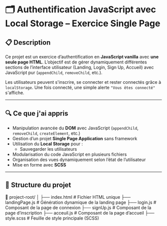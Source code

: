 # 🗂️ Authentification JavaScript avec Local Storage – Exercice Single Page

## 📋 Description

Ce projet est un exercice d’authentification en **JavaScript vanilla** avec **une seule page HTML**. L’objectif est de gérer dynamiquement différentes sections de l’interface utilisateur (Landing, Login, Sign Up, Accueil) avec JavaScript pur (`appendChild`, `removeChild`, etc.).

Les utilisateurs peuvent s'inscrire, se connecter et rester connectés grâce à `localStorage`. Une fois connecté, une simple alerte `"Vous êtes connecté"` s'affiche.

---

## 🔍 Ce que j'ai appris

- Manipulation avancée du **DOM** avec JavaScript (`appendChild`, `removeChild`, `createElement`, etc.)
- Gestion d’un projet **Single Page Application** sans framework
- Utilisation du **Local Storage** pour :
  - Sauvegarder les utilisateurs
- Modularisation du code JavaScript en plusieurs fichiers
- Organisation des vues dynamiquement selon l’état de l’utilisateur
- Mise en forme avec **SCSS**

---

## 🧱 Structure du projet

📁 project-root/
│
├── index.html # Fichier HTML unique
├── landingPage.js # Génération dynamique de la landing page
├── login.js # Composant de la page de connexion
├── signUp.js # Composant de la page d’inscription
├── acceuil.js # Composant de la page d’accueil
├── style.scss # Feuille de style principale (SCSS)
